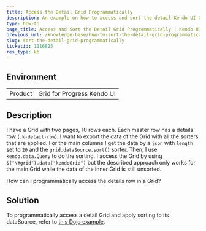 ```yaml
---
title: Access the Detail Grid Programmatically
description: An example on how to access and sort the detail Kendo UI Grid programmatically.
type: how-to
page_title: Access and Sort the Detail Grid Programmatically | Kendo UI Grid
previous_url: /knowledge-base/how-to-sort-the-detail-grid-programmatically
slug: sort-the-detail-grid-programmatically
ticketid: 1116825
res_type: kb
---
```


## Environment

<table>
 <tr>
  <td>Product</td>
  <td>Grid for Progress Kendo UI</td>
 </tr>
</table>

## Description

I have a Grid with two pages, 10 rows each. Each master row has a details row (`.k-detail-row`). I want to export the data of the Grid with all the sorters that are applied. For the main columns I get the data by a `json` with `length` set to `20` and the `grid.dataSource.sort()` sorter. Then, I use `kendo.data.Query` to do the sorting. I access the Grid by using `$("\#grid").data("kendoGrid")` but the described approach only works for the main Grid while the data of the inner Grid is still unsorted.

How can I programmatically access the details row in a Grid?

## Solution

To programmatically access a detail Grid and apply sorting to its dataSource, refer to [this Dojo example](http://dojo.telerik.com/iSAKi).
